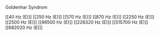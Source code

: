 Goldenhar Syndrom

[[40 Hz (E)]]
[[250 Hz (E)]]
[[570 Hz (E)]]
[[870 Hz (E)]]
[[2250 Hz (E)]]
[[2500 Hz (E)]]
[[96500 Hz (E)]]
[[226320 Hz (E)]]
[[515700 Hz (E)]]
[[682020 Hz (E)]]